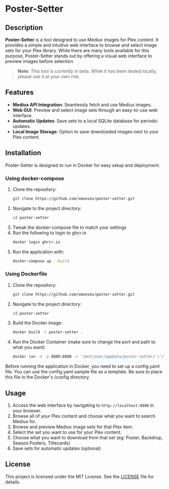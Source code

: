 # Poster-Setter

## Description

**Poster-Setter** is a tool designed to use Mediux images for Plex content. It provides a simple and intuitive web interface to browse and select image sets for your Plex library. While there are many tools available for this purpose, Poster-Setter stands out by offering a visual web interface to preview images before selection.

> **Note:** This tool is currently in beta. While it has been tested locally, please use it at your own risk.

## Features

-   **Mediux API Integration**: Seamlessly fetch and use Mediux images.
-   **Web GUI**: Preview and select image sets through an easy-to-use web interface.
-   **Automatic Updates**: Save sets to a local SQLite database for periodic updates.
-   **Local Image Storage**: Option to save downloaded images next to your Plex content.

## Installation

Poster-Setter is designed to run in Docker for easy setup and deployment.

### Using docker-compose
1. Clone the repository:
    ```sh
    git clone https://github.com/xmoosex/poster-setter.git
    ```
2. Navigate to the project directory:
    ```sh
    cd poster-setter
    ```
3. Tweak the docker-compose file to match your settings
4. Run the following to login to ghcr.io
   ```sh
   docker login ghrcr.io
   ```
5. Run the application with:
    ```sh
    docker-compose up --build
    ```
### Using Dockerfile
1. Clone the repository:
    ```sh
    git clone https://github.com/xmoosex/poster-setter.git
    ```
2. Navigate to the project directory:
    ```sh
    cd poster-setter
    ```
3. Build the Docker image:
   ```sh
   docker build -t poster-setter .
4. Run the Docker Container (make sure to change the port and path to what you want)
   ```sh
   docker run -d -p 8888:8888 -v '/mnt/user/appdata/poster-setter/':'/config':'rw' -v '/mnt/user/data/media/':'/data/media':'rw' poster-setter
   ```

Before running the application in Docker, you need to set up a config.yaml file. You can use the config.yaml.sample file as a template. Be sure to place this file in the Docker's /config directory.

## Usage

1. Access the web interface by navigating to `http://localhost:8888` in your browser.
2. Browse all of your Plex content and choose what you want to search Mediux for.
3. Browse and preview Mediux image sets for that Plex item.
4. Select the set you want to use for your Plex content.
5. Choose what you want to download from that set (eg: Poster, Backdrop, Season Posters, Titlecards)
6. Save sets for automatic updates (optional)

## License

This project is licensed under the MIT License. See the [LICENSE](LICENSE) file for details.
